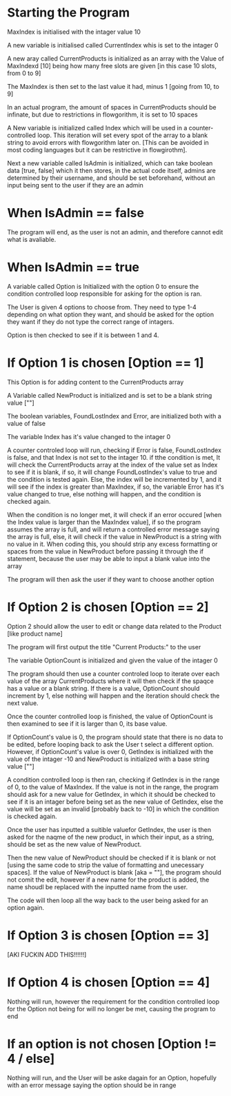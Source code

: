 # Starting the Program
MaxIndex is initialised with the intager value 10

A new variable is initialised called CurrentIndex whis is set to the intager 0

A new aray called CurrentProducts is initialized as an array with the Value of MaxIndexd [10] being how many free slots are given [in this case 10 slots, from 0 to 9]

The MaxIndex is then set to the last value it had, minus 1 [going from 10, to 9]

In an actual program, the amount of spaces in CurrentProducts should be infinate,
but due to restrictions in flowgorithm, it is set to 10 spaces

A New variable is initialized called Index which will be used in a counter-controlled loop.
This iteration will set every spot of the array to a blank string to avoid errors with flowgorithm later on.
[This can be avoided in most coding languages but it can be restrictive in flowgirothm].

Next a new variable called IsAdmin is initialized, which can take boolean data [true, false] which it then stores, in the actual code itself,
admins are determined by their username, and should be set beforehand, without an input being sent to the user if they are an admin

# When IsAdmin == false
The program will end, as the user is not an admin, and therefore cannot edit what is avaliable.
# When IsAdmin == true
A variable called Option is Initialized with the option 0 to ensure the condition controlled loop responsible
for asking for the option is ran.

The User is given 4 options to choose from. They need to type 1-4 depending on what option they want, and should be asked for the option they want if they
do not type the correct range of intagers.

Option is then checked to see if it is between 1 and 4.

# If Option 1 is chosen [Option == 1]
This Option is for adding content to the CurrentProducts array

A Variable called NewProduct is initialized and is set to be a blank string value [""]

The boolean variables, FoundLostIndex and Error, are initialized both with a value of false

The variable Index has it's value changed to the intager 0

A counter controled loop will run, checking if Error is false, FoundLostIndex is false, and that Index is not set to the intager 10.
if tthe condition is met, It will check the CurrentProducts array at the index of the value set as Index to see if it is blank,
if so, it will change FoundLostIndex's value to true and the condition is tested again. Else, the index will be incremented by 1, and it will see if the index is
greater than MaxIndex, if so, the variable Error has it's value changed to true, else nothing will happen, and the condition is checked again.

When the condition is no longer met, it will check if an error occured [when the Index value is larger than the MaxIndex value],
if so the program assumes the array is full, and will return a controlled error message saying the array is full, else, it will check if the value in
NewProduct is a string with no value in it. When coding this, you should strip any excess formatting or spaces from the value in NewProduct before passing it through the if statement, because the user may be able to input a blank value into the array

The program will then ask the user if they want to choose another option

# If Option 2 is chosen [Option == 2]
Option 2 should allow the user to edit or change data related to the Product [like product name]

The program will first output the title "Current Products:" to the user

The variable OptionCount is initialized and given the value of the intager 0

The program should then use a counter controled loop to iterate over each value of the array CurrentProducts where it will then check if the spaqce has a
value or a blank string. If there is a value, OptionCount should increment by 1, else nothing will happen and the iteration should check the next value.

Once the counter controlled loop is finished, the value of OptionCount is then examined to see if it is larger than 0, its base value.

If OptionCount's value is 0, the program should state that there is no data to be edited, before looping back to ask the User t select a different option.
However, if OptionCount's value is over 0, GetIndex is initialized with the value of the intager -10 and NewProduct is initialized with a base string value [""]

A condition controlled loop is then ran, checking if GetIndex is in the range of 0, to the value of MaxIndex.
If the value is not in the range, the program should ask for a new value for GetIndex, in which it should be checked to see if it is an intager before 
being set as the new value of GetIndex, else the value will be set as an invalid [probably back to -10] in which the condition is checked again.

Once the user has inputted a suitible valuefor GetIndex, the user is then asked for the naqme of the new product, in which their input, as a string, 
should be set as the new value of NewProduct.

Then the new value of NewProduct should be checked if it is blank or not [using the same code to strip the value of formatting and unecessary spaces].
If the value of NewProduct is blank [aka = ""], the program should not comit the edit, however if a new name for the product is added, the name shoudl be replaced with the
inputted name from the user.

The code will then loop all the way back to the user being asked for an option again.

# If Option 3 is chosen [Option == 3]

[AKI FUCKIN ADD THIS!!!!!!]

# If Option 4 is chosen [Option == 4]
Nothing will run, however the requirement for the condition controlled loop for the Option not being for will no longer be met, causing the program to end

# If an option is not chosen [Option != 4 / else]
Nothing will run, and the User will be aske dagain for an Option, hopefully with an error message saying the option should be in range


